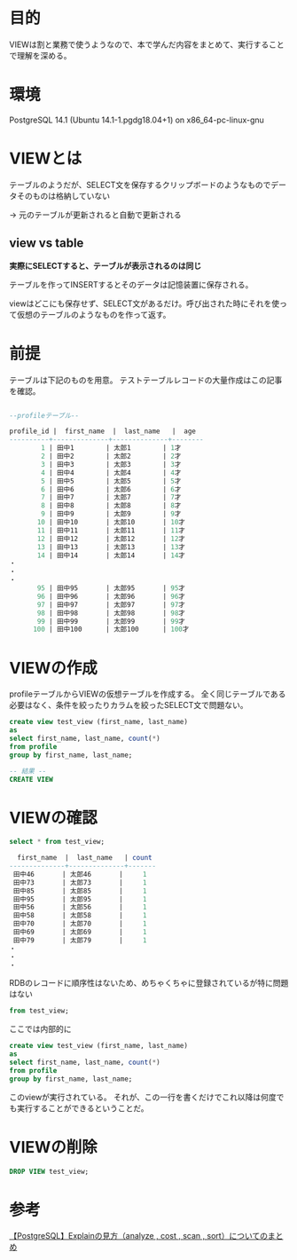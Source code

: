 # 目的
VIEWは割と業務で使うようなので、本で学んだ内容をまとめて、実行することで理解を深める。

# 環境
PostgreSQL 14.1 (Ubuntu 14.1-1.pgdg18.04+1) on x86_64-pc-linux-gnu

# VIEWとは
テーブルのようだが、SELECT文を保存するクリップボードのようなものでデータそのものは格納していない 

→ 元のテーブルが更新されると自動で更新される　

## view vs table
**実際にSELECTすると、テーブルが表示されるのは同じ**

テーブルを作ってINSERTするとそのデータは記憶装置に保存される。

viewはどこにも保存せず、SELECT文があるだけ。呼び出された時にそれを使って仮想のテーブルのようなものを作って返す。
# 前提
テーブルは下記のものを用意。
テストテーブルレコードの大量作成はこの記事を確認。


```sql

--profileテーブル--

profile_id |  first_name  |  last_name   |  age
----------+--------------+--------------+--------
        1 | 田中1        | 太郎1        | 1才
        2 | 田中2        | 太郎2        | 2才
        3 | 田中3        | 太郎3        | 3才
        4 | 田中4        | 太郎4        | 4才
        5 | 田中5        | 太郎5        | 5才
        6 | 田中6        | 太郎6        | 6才
        7 | 田中7        | 太郎7        | 7才
        8 | 田中8        | 太郎8        | 8才
        9 | 田中9        | 太郎9        | 9才
       10 | 田中10       | 太郎10       | 10才
       11 | 田中11       | 太郎11       | 11才
       12 | 田中12       | 太郎12       | 12才
       13 | 田中13       | 太郎13       | 13才
       14 | 田中14       | 太郎14       | 14才
・
・
・
       95 | 田中95       | 太郎95       | 95才
       96 | 田中96       | 太郎96       | 96才
       97 | 田中97       | 太郎97       | 97才
       98 | 田中98       | 太郎98       | 98才
       99 | 田中99       | 太郎99       | 99才
      100 | 田中100      | 太郎100      | 100才
```
# VIEWの作成
profileテーブルからVIEWの仮想テーブルを作成する。
全く同じテーブルである必要はなく、条件を絞ったりカラムを絞ったSELECT文で問題ない。

```sql
create view test_view (first_name, last_name)
as
select first_name, last_name, count(*)
from profile
group by first_name, last_name;

-- 結果 --
CREATE VIEW
```

# VIEWの確認
```sql
select * from test_view;

  first_name  |  last_name   | count
--------------+--------------+-------
 田中46       | 太郎46       |     1
 田中73       | 太郎73       |     1
 田中85       | 太郎85       |     1
 田中95       | 太郎95       |     1
 田中56       | 太郎56       |     1
 田中58       | 太郎58       |     1
 田中70       | 太郎70       |     1
 田中69       | 太郎69       |     1
 田中79       | 太郎79       |     1
・
・
・
```

RDBのレコードに順序性はないため、めちゃくちゃに登録されているが特に問題はない

```sql
from test_view;
```
ここでは内部的に

```sql
create view test_view (first_name, last_name)
as
select first_name, last_name, count(*)
from profile
group by first_name, last_name;
```

このviewが実行されている。
それが、この一行を書くだけでこれ以降は何度でも実行することができるということだ。

# VIEWの削除
```sql
DROP VIEW test_view;
```

# 参考
[【PostgreSQL】Explainの見方（analyze , cost , scan , sort）についてのまとめ](https://postgresweb.com/post-4047)
